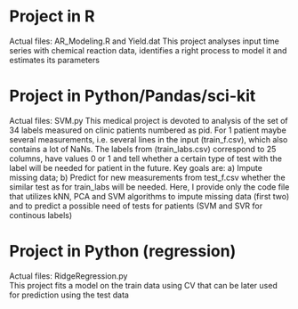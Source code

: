 # Project in R
Actual files: AR_Modeling.R and Yield.dat
This project analyses input time series with chemical reaction data, identifies a right process to model it and estimates its parameters

# Project in Python/Pandas/sci-kit
Actual files: SVM.py
This medical project is devoted to analysis of the  set of 34 labels measured on clinic patients numbered as pid. For 1 patient maybe several measurements, i.e. several lines in the input (train_f.csv), which also contains a lot of NaNs. 
The labels from (train_labs.csv) correspond to 25 columns, have values 0 or 1 and tell whether a certain type of test with the label will be needed for patient in the future. Key goals are: a) Impute missing data; b) Predict for new measurements from test_f.csv whether the similar test as for train_labs will be needed.
Here, I provide only the code file that utilizes kNN, PCA and SVM algorithms to impute missing data (first two) and to predict a possible need of tests for patients (SVM and SVR for continous labels)

# Project in Python (regression)
Actual files: RidgeRegression.py <br>
This project fits a model on the train data using CV that can be later used for prediction using the test data 
